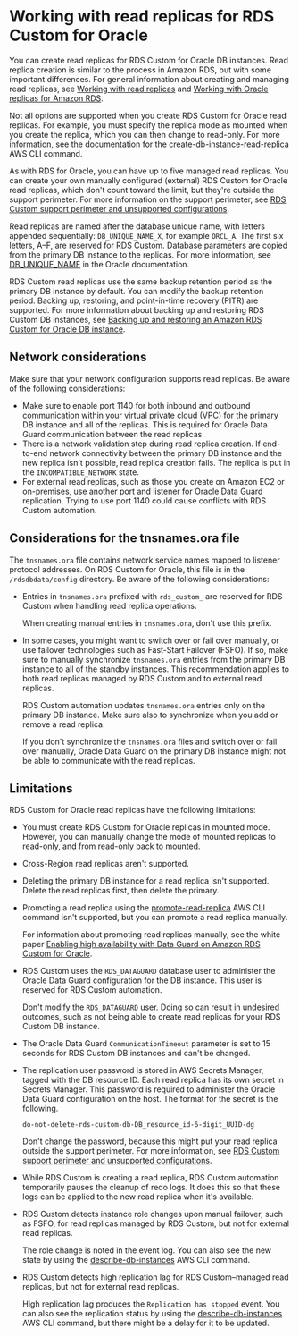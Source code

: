 # Working with read replicas for RDS Custom for Oracle<a name="custom-rr"></a>

You can create read replicas for RDS Custom for Oracle DB instances\. Read replica creation is similar to the process in Amazon RDS, but with some important differences\. For general information about creating and managing read replicas, see [Working with read replicas](USER_ReadRepl.md) and [Working with Oracle replicas for Amazon RDS](oracle-read-replicas.md)\.

Not all options are supported when you create RDS Custom for Oracle read replicas\. For example, you must specify the replica mode as mounted when you create the replica, which you can then change to read\-only\. For more information, see the documentation for the [create\-db\-instance\-read\-replica](https://docs.aws.amazon.com/cli/latest/reference/rds/create-db-instance-read-replica.html) AWS CLI command\.

As with RDS for Oracle, you can have up to five managed read replicas\. You can create your own manually configured \(external\) RDS Custom for Oracle read replicas, which don't count toward the limit, but they're outside the support perimeter\. For more information on the support perimeter, see [RDS Custom support perimeter and unsupported configurations](custom-troubleshooting.md#custom-troubleshooting.support-perimeter)\.

Read replicas are named after the database unique name, with letters appended sequentially: `DB_UNIQUE_NAME_X`, for example `ORCL_A`\. The first six letters, A–F, are reserved for RDS Custom\. Database parameters are copied from the primary DB instance to the replicas\. For more information, see [DB\_UNIQUE\_NAME](https://docs.oracle.com/database/121/REFRN/GUID-3547C937-5DDA-49FF-A9F9-14FF306545D8.htm#REFRN10242) in the Oracle documentation\.

RDS Custom read replicas use the same backup retention period as the primary DB instance by default\. You can modify the backup retention period\. Backing up, restoring, and point\-in\-time recovery \(PITR\) are supported\. For more information about backing up and restoring RDS Custom DB instances, see [Backing up and restoring an Amazon RDS Custom for Oracle DB instance](custom-backup.md)\.

## Network considerations<a name="custom-rr.network"></a>

Make sure that your network configuration supports read replicas\. Be aware of the following considerations:
+ Make sure to enable port 1140 for both inbound and outbound communication within your virtual private cloud \(VPC\) for the primary DB instance and all of the replicas\. This is required for Oracle Data Guard communication between the read replicas\.
+ There is a network validation step during read replica creation\. If end\-to\-end network connectivity between the primary DB instance and the new replica isn't possible, read replica creation fails\. The replica is put in the `INCOMPATIBLE_NETWORK` state\.
+ For external read replicas, such as those you create on Amazon EC2 or on\-premises, use another port and listener for Oracle Data Guard replication\. Trying to use port 1140 could cause conflicts with RDS Custom automation\.

## Considerations for the tnsnames\.ora file<a name="custom-rr.tnsnames"></a>

The `tnsnames.ora` file contains network service names mapped to listener protocol addresses\. On RDS Custom for Oracle, this file is in the `/rdsdbdata/config` directory\. Be aware of the following considerations:
+ Entries in `tnsnames.ora` prefixed with `rds_custom_` are reserved for RDS Custom when handling read replica operations\.

  When creating manual entries in `tnsnames.ora`, don't use this prefix\.
+ In some cases, you might want to switch over or fail over manually, or use failover technologies such as Fast\-Start Failover \(FSFO\)\. If so, make sure to manually synchronize `tnsnames.ora` entries from the primary DB instance to all of the standby instances\. This recommendation applies to both read replicas managed by RDS Custom and to external read replicas\.

  RDS Custom automation updates `tnsnames.ora` entries only on the primary DB instance\. Make sure also to synchronize when you add or remove a read replica\.

  If you don't synchronize the `tnsnames.ora` files and switch over or fail over manually, Oracle Data Guard on the primary DB instance might not be able to communicate with the read replicas\.

## Limitations<a name="custom-rr.limitations"></a>

RDS Custom for Oracle read replicas have the following limitations:
+ You must create RDS Custom for Oracle replicas in mounted mode\. However, you can manually change the mode of mounted replicas to read\-only, and from read\-only back to mounted\.
+ Cross\-Region read replicas aren't supported\.
+ Deleting the primary DB instance for a read replica isn't supported\. Delete the read replicas first, then delete the primary\.
+ Promoting a read replica using the [promote\-read\-replica](https://docs.aws.amazon.com/cli/latest/reference/rds/promote-read-replica.html) AWS CLI command isn't supported, but you can promote a read replica manually\.

  For information about promoting read replicas manually, see the white paper [Enabling high availability with Data Guard on Amazon RDS Custom for Oracle](https://d1.awsstatic.com/whitepapers/enabling-high-availability-with-data-guard-on-amazon-rds-custom-for-oracle.pdf)\.
+ RDS Custom uses the `RDS_DATAGUARD` database user to administer the Oracle Data Guard configuration for the DB instance\. This user is reserved for RDS Custom automation\.

  Don't modify the `RDS_DATAGUARD` user\. Doing so can result in undesired outcomes, such as not being able to create read replicas for your RDS Custom DB instance\.
+ The Oracle Data Guard `CommunicationTimeout` parameter is set to 15 seconds for RDS Custom DB instances and can't be changed\.
+ The replication user password is stored in AWS Secrets Manager, tagged with the DB resource ID\. Each read replica has its own secret in Secrets Manager\. This password is required to administer the Oracle Data Guard configuration on the host\. The format for the secret is the following\.

  ```
  do-not-delete-rds-custom-db-DB_resource_id-6-digit_UUID-dg
  ```

  Don't change the password, because this might put your read replica outside the support perimeter\. For more information, see [RDS Custom support perimeter and unsupported configurations](custom-troubleshooting.md#custom-troubleshooting.support-perimeter)\.
+ While RDS Custom is creating a read replica, RDS Custom automation temporarily pauses the cleanup of redo logs\. It does this so that these logs can be applied to the new read replica when it's available\.
+ RDS Custom detects instance role changes upon manual failover, such as FSFO, for read replicas managed by RDS Custom, but not for external read replicas\.

  The role change is noted in the event log\. You can also see the new state by using the [describe\-db\-instances](https://docs.aws.amazon.com/cli/latest/reference/rds/describe-db-instances.html) AWS CLI command\.
+ RDS Custom detects high replication lag for RDS Custom–managed read replicas, but not for external read replicas\.

  High replication lag produces the `Replication has stopped` event\. You can also see the replication status by using the [describe\-db\-instances](https://docs.aws.amazon.com/cli/latest/reference/rds/describe-db-instances.html) AWS CLI command, but there might be a delay for it to be updated\.